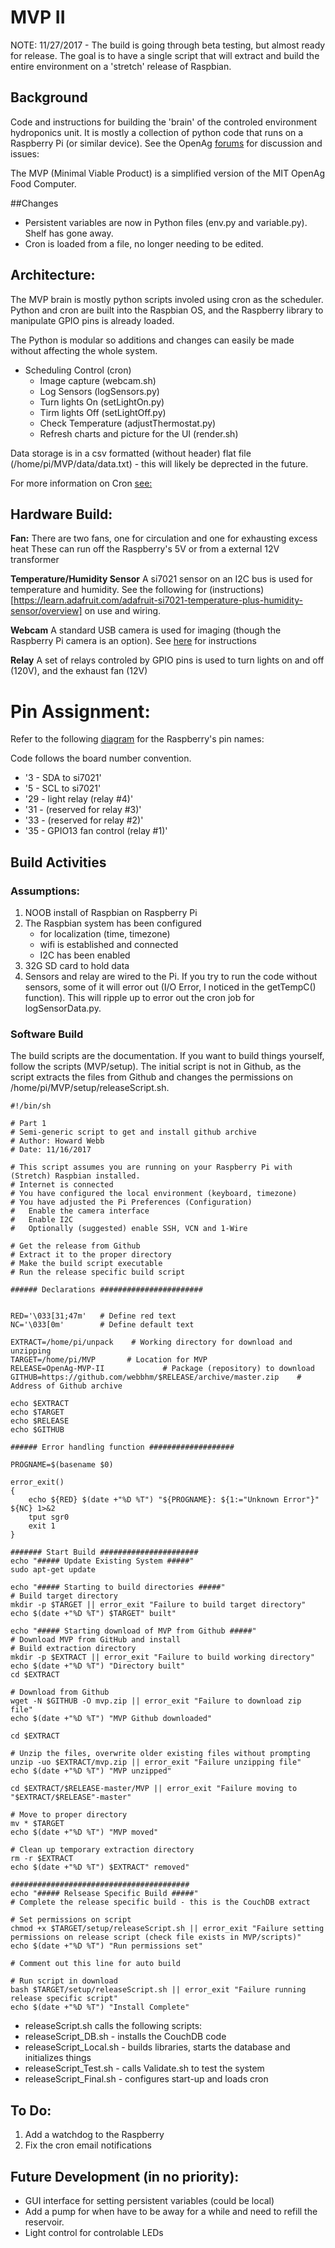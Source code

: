 # MVP II

NOTE: 11/27/2017 - The build is going through beta testing, but almost ready for release.  The goal is to have a single script that will extract and build the entire environment on a 'stretch' release of Raspbian.

## Background 

Code and instructions for building the 'brain' of the controled environment hydroponics unit.
It is mostly a collection of python code that runs on a Raspberry Pi (or similar device).  See the OpenAg [forums](http://forum.openag.media.mit.edu/) for discussion and issues:

The MVP (Minimal Viable Product) is a simplified version of the MIT OpenAg Food Computer.

##Changes

  - Persistent variables are now in Python files (env.py and variable.py).  Shelf has gone away.
  - Cron is loaded from a file, no longer needing to be edited.

## Architecture:
The MVP brain is mostly python scripts involed using cron as the scheduler.  
Python and cron are built into the Raspbian OS, and the Raspberry library to manipulate GPIO pins is already loaded.

The Python is modular so additions and changes can easily be made without affecting the whole system.

- Scheduling Control (cron)
  - Image capture (webcam.sh)
  - Log Sensors (logSensors.py)
  - Turn lights On (setLightOn.py)
  - Tirm lights Off (setLightOff.py)
  - Check Temperature (adjustThermostat.py)
  - Refresh charts and picture for the UI (render.sh)

Data storage is in a csv formatted (without header) flat file (/home/pi/MVP/data/data.txt) - this will likely be deprected in the future.

For more information on Cron [see:](https://docs.oracle.com/cd/E23824_01/html/821-1451/sysrescron-24589.html)

## Hardware Build:

**Fan:**
There are two fans, one for circulation and one for exhausting excess heat  These can run off the Raspberry's 5V or from a external 12V transformer

**Temperature/Humidity Sensor**
A si7021 sensor on an I2C bus is used for temperature and humidity.  See the following for (instructions)[https://learn.adafruit.com/adafruit-si7021-temperature-plus-humidity-sensor/overview] on use and wiring.

**Webcam**
A standard USB camera is used for imaging (though the Raspberry Pi camera is an option).  See [here](https://www.raspberrypi.org/documentation/usage/webcams/) for instructions

**Relay**
A set of relays controled by GPIO pins is used to turn lights on and off (120V), and the exhaust fan (12V)

# Pin Assignment:
Refer to the following [diagram](https://docs.particle.io/datasheets/raspberrypi-datasheet/#pin-out-diagram) for the Raspberry's pin names:

Code follows the board number convention.

- '3 - SDA to si7021'
- '5 - SCL to si7021'
- '29 - light relay (relay #4)'
- '31 - (reserved for relay #3)'
- '33 - (reserved for relay #2)'
- '35 - GPIO13 fan control (relay #1)'


## Build Activities
### Assumptions:
1. NOOB install of Raspbian on Raspberry Pi
2. The Raspbian system has been configured 
    - for localization (time, timezone)
    - wifi is established and connected
    - I2C has been enabled
2. 32G SD card to hold data
3. Sensors and relay are wired to the Pi.  If you try to run the code without sensors, some of it will error out (I/O Error, I noticed in the getTempC() function).  This will ripple up to error out the cron job for logSensorData.py.
>
### Software Build

The build scripts are the documentation.  If you want to build things yourself, follow the scripts (MVP/setup).
The initial script is not in Github, as the script extracts the files from Github and changes the permissions on /home/pi/MVP/setup/releaseScript.sh.  
```
#!/bin/sh

# Part 1
# Semi-generic script to get and install github archive
# Author: Howard Webb
# Date: 11/16/2017

# This script assumes you are running on your Raspberry Pi with (Stretch) Raspbian installed.
# Internet is connected
# You have configured the local environment (keyboard, timezone)
# You have adjusted the Pi Preferences (Configuration)
#   Enable the camera interface
#   Enable I2C
#   Optionally (suggested) enable SSH, VCN and 1-Wire

# Get the release from Github
# Extract it to the proper directory
# Make the build script executable
# Run the release specific build script

###### Declarations #######################


RED='\033[31;47m'   # Define red text
NC='\033[0m'        # Define default text

EXTRACT=/home/pi/unpack    # Working directory for download and unzipping
TARGET=/home/pi/MVP       # Location for MVP
RELEASE=OpenAg-MVP-II             # Package (repository) to download 
GITHUB=https://github.com/webbhm/$RELEASE/archive/master.zip    # Address of Github archive

echo $EXTRACT
echo $TARGET
echo $RELEASE
echo $GITHUB

###### Error handling function ###################

PROGNAME=$(basename $0)

error_exit()
{
	echo ${RED} $(date +"%D %T") "${PROGNAME}: ${1:="Unknown Error"}" ${NC} 1>&2
	tput sgr0
	exit 1
}

####### Start Build ######################
echo "##### Update Existing System #####"
sudo apt-get update

echo "##### Starting to build directories #####"
# Build target directory
mkdir -p $TARGET || error_exit "Failure to build target directory"
echo $(date +"%D %T") $TARGET" built"

echo "##### Starting download of MVP from Github #####"
# Download MVP from GitHub and install
# Build extraction directory
mkdir -p $EXTRACT || error_exit "Failure to build working directory"
echo $(date +"%D %T") "Directory built"
cd $EXTRACT

# Download from Github
wget -N $GITHUB -O mvp.zip || error_exit "Failure to download zip file"
echo $(date +"%D %T") "MVP Github downloaded"

cd $EXTRACT

# Unzip the files, overwrite older existing files without prompting
unzip -uo $EXTRACT/mvp.zip || error_exit "Failure unzipping file"
echo $(date +"%D %T") "MVP unzipped"

cd $EXTRACT/$RELEASE-master/MVP || error_exit "Failure moving to "$EXTRACT/$RELEASE"-master"

# Move to proper directory
mv * $TARGET
echo $(date +"%D %T") "MVP moved"

# Clean up temporary extraction directory
rm -r $EXTRACT
echo $(date +"%D %T") $EXTRACT" removed"

########################################
echo "##### Relsease Specific Build #####"
# Complete the release specific build - this is the CouchDB extract

# Set permissions on script
chmod +x $TARGET/setup/releaseScript.sh || error_exit "Failure setting permissions on release script (check file exists in MVP/scripts)"
echo $(date +"%D %T") "Run permissions set"

# Comment out this line for auto build

# Run script in download
bash $TARGET/setup/releaseScript.sh || error_exit "Failure running release specific script"
echo $(date +"%D %T") "Install Complete"

```
- releaseScript.sh calls the following scripts:
- releaseScript_DB.sh - installs the CouchDB code
- releaseScript_Local.sh - builds libraries, starts the database and initializes things
- releaseScript_Test.sh - calls Validate.sh to test the system
- releaseScript_Final.sh - configures start-up and loads cron

## To Do:
1. Add a watchdog to the Raspberry
2. Fix the cron email notifications

## Future Development (in no priority):
- GUI interface for setting persistent variables (could be local)
- Add a pump for when have to be away for a while and need to refill the reservoir.
- Light control for controlable LEDs
